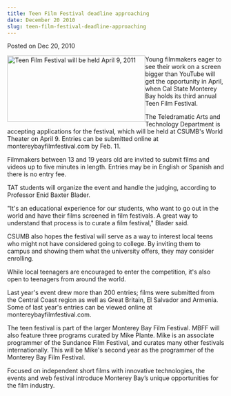 ```yaml
---
title: Teen Film Festival deadline approaching
date: December 20 2010
slug: teen-film-festival-deadline-approaching
---
```





<span class="date">Posted on Dec 20, 2010    </span>
<p><img alt="Teen Film Festival will be held April 9, 2011" src="http://news.csumb.edu/sites/default/files/65/attachments/news/images/filmstrip2.jpg" style="float:left; width:320px; height:153px">Young filmmakers
eager to see their work on a screen bigger than YouTube will get
the opportunity in April, when Cal State Monterey Bay holds its
third annual Teen Film Festival.</img></p>
<p>The Teledramatic Arts and Technology Department is accepting
applications for the festival, which will be held at CSUMB&apos;s World
Theater on April 9. Entries can be submitted online at
montereybayfilmfestival.com by Feb. 11.</p>
<p>Filmmakers between 13 and 19 years old are invited to submit
films and videos up to five minutes in length. Entries may be in
English or Spanish and there is no entry fee.</p>
<p>TAT students will organize the event and handle the judging,
according to Professor Enid Baxter Blader.</p>
<p>&quot;It&apos;s an educational experience for our students, who want to go
out in the world and have their films screened in film festivals. A
great way to understand that process is to curate a film festival,&quot;
Blader said.</p>
<p>CSUMB also hopes the festival will serve as a way to interest
local teens who might not have considered going to college. By
inviting them to campus and showing them what the university
offers, they may consider enrolling.</p>
<p>While local teenagers are encouraged to enter the competition,
it&apos;s also open to teenagers from around the world.</p>
<p>Last year&apos;s event drew more than 200 entries; films were
submitted from the Central Coast region as well as Great Britain,
El Salvador and Armenia. Some of last year&apos;s entries can be viewed
online at montereybayfilmfestival.com.</p>
<p>The teen festival is part of the larger Monterey Bay Film
Festival. MBFF will also feature three programs curated by Mike
Plante. Mike is an associate programmer of the Sundance Film
Festival, and curates many other festivals internationally. This
will be Mike&apos;s second year as the programmer of the Monterey Bay
Film Festival.</p>
<p>Focused on independent short films with innovative technologies,
the events and web festival introduce Monterey Bay&#x2019;s unique
opportunities for the film industry.</p>





